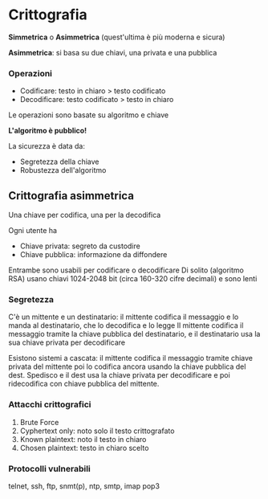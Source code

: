 # Crittografia

**Simmetrica** o **Asimmetrica** \(quest'ultima è più moderna e sicura\)

**Asimmetrica**: si basa su due chiavi, una privata e una pubblica

### Operazioni

* Codificare: testo in chiaro &gt; testo codificato
* Decodificare: testo codificato &gt; testo in chiaro

Le operazioni sono basate su algoritmo e chiave

**L'algoritmo è pubblico!**

La sicurezza è data da:

* Segretezza della chiave
* Robustezza dell'algoritmo

## Crittografia asimmetrica

Una chiave per codifica, una per la decodifica

Ogni utente ha

* Chiave privata: segreto da custodire
* Chiave pubblica: informazione da diffondere

Entrambe sono usabili per codificare o decodificare Di solito \(algoritmo RSA\) usano chiavi 1024-2048 bit \(circa 160-320 cifre decimali\) e sono lenti

### Segretezza

C'è un mittente e un destinatario: il mittente codifica il messaggio e lo manda al destinatario, che lo decodifica e lo legge Il mittente codifica il messaggio tramite la chiave pubblica del destinatario, e il destinatario usa la sua chiave privata per decodificare

Esistono sistemi a cascata: il mittente codifica il messaggio tramite chiave privata del mittente poi lo codifica ancora usando la chiave pubblica del dest. Spedisco e il dest usa la chiave privata per decodificare e poi ridecodifica con chiave pubblica del mittente.

### Attacchi crittografici

1. Brute Force
2. Cyphertext only: noto solo il testo crittografato
3. Known plaintext: noto il testo in chiaro
4. Chosen plaintext: testo in chiaro scelto

### Protocolli vulnerabili

telnet, ssh, ftp, snmt\(p\), ntp, smtp, imap pop3

